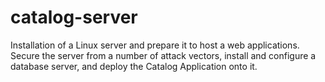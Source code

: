 # catalog-server
Installation of a Linux server and prepare it to host a web applications. Secure the server from a number of attack vectors, install and configure a database server, and deploy the Catalog Application onto it.
